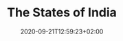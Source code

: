 ---
title: "The States of India"
draft: false
date: 2020-09-21T12:59:23+02:00
translationKey: states
---